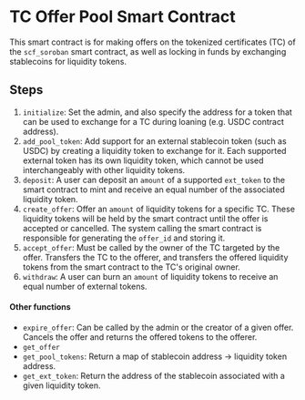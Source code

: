 # TC Offer Pool Smart Contract

This smart contract is for making offers on the tokenized certificates (TC) of the `scf_soroban` smart contract, as well as locking in funds by exchanging stablecoins for liquidity tokens.

## Steps
1. `initialize`: Set the admin, and also specify the address for a token that can be used to exchange for a TC during loaning (e.g. USDC contract address).
2. `add_pool_token`: Add support for an external stablecoin token (such as USDC) by creating a liquidity token to exchange for it. Each supported external token has its own liquidity token, which cannot be used interchangeably with other liquidity tokens.
3. `deposit`: A user can deposit an `amount` of a supported `ext_token` to the smart contract to mint and receive an equal number of the associated liquidity token.
4. `create_offer`: Offer an `amount` of liquidity tokens for a specific TC. These liquidity tokens will be held by the smart contract until the offer is accepted or cancelled. The system calling the smart contract is responsible for generating the `offer_id` and storing it.
5. `accept_offer`: Must be called by the owner of the TC targeted by the offer. Transfers the TC to the offerer, and transfers the offered liquidity tokens from the smart contract to the TC's original owner.
6. `withdraw`: A user can burn an `amount` of liquidity tokens to receive an equal number of external tokens.

#### Other functions
* `expire_offer`: Can be called by the admin or the creator of a given offer. Cancels the offer and returns the offered tokens to the offerer.
* `get_offer`
* `get_pool_tokens`: Return a map of stablecoin address -> liquidity token address.
* `get_ext_token`: Return the address of the stablecoin associated with a given liquidity token.